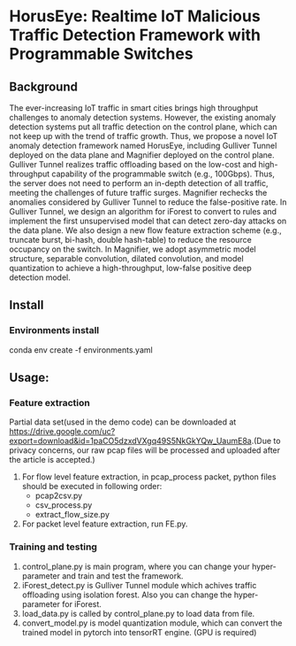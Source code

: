 # HorusEye: Realtime IoT Malicious Traffic Detection Framework with Programmable Switches

## Background
The ever-increasing IoT traffic in smart cities brings high throughput challenges to anomaly detection systems. However, the existing anomaly detection systems put all traffic detection on the control plane, which can not keep up with the trend of traffic growth. Thus, we propose a novel IoT anomaly detection framework named HorusEye, including Gulliver Tunnel deployed on the data plane and Magnifier deployed on the control plane. Gulliver Tunnel realizes traffic offloading based on the low-cost and high-throughput capability of the programmable switch (e.g., 100Gbps). Thus, the server does not need to perform an in-depth detection of all traffic, meeting the challenges of future traffic surges. Magnifier rechecks
the anomalies considered by Gulliver Tunnel to reduce the false-positive rate. In Gulliver Tunnel, we design an algorithm for iForest to convert to rules and implement the first unsupervised model that can detect zero-day attacks on the data plane. We also design a new flow feature extraction scheme (e.g., truncate burst, bi-hash, double hash-table) to reduce the resource occupancy on the switch. In Magnifier, we adopt asymmetric model structure, separable convolution, dilated convolution, and model quantization to achieve a high-throughput, low-false positive deep detection model. 

## Install
### Environments install
conda env create -f environments.yaml
## Usage:  

### Feature extraction
Partial data set(used in the demo code) can be downloaded at <https://drive.google.com/uc?export=download&id=1paCO5dzxdVXgq49S5NkGkYQw_UaumE8a>.(Due to privacy concerns, our raw pcap files will be processed and uploaded after the article is accepted.)
1.  For flow level feature extraction, in pcap_process packet, python files should be executed in following order:
    - pcap2csv.py
    - csv_process.py
    - extract_flow_size.py
2.  For packet level feature extraction, run FE.py.  


### Training and testing
1.  control_plane.py is main program, where you can change your hyper-parameter and train and test the framework.  
2.  iForest_detect.py is Gulliver Tunnel module which achives traffic offloading using isolation forest. Also you can change the hyper-parameter for iForest.  
3.  load_data.py is called by control_plane.py to load data from file.  
4.  convert_model.py is model quantization module, which can convert the trained model in pytorch into tensorRT engine. (GPU is required)

